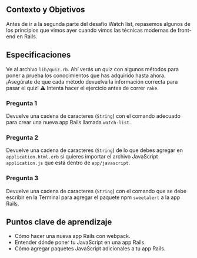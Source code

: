 ## Contexto y Objetivos

Antes de ir a la segunda parte del desafío Watch list, repasemos algunos de los principios que vimos ayer cuando vimos las técnicas modernas de front-end en Rails.

## Especificaciones

Ve al archivo `lib/quiz.rb`. Ahí verás un quiz con algunos métodos para poner a prueba los conocimientos que has adquirido hasta ahora.¡Asegúrate de que cada método devuelva la información correcta para pasar el quiz!
⚠️ Intenta hacer el ejercicio antes de correr `rake`.

### Pregunta 1

Devuelve una cadena de caracteres (`String`) con el comando adecuado para crear una nueva app Rails llamada `watch-list`.

### Pregunta 2

Devuelve una cadena de caracteres (`String`) de lo que debes agregar en `application.html.erb` si quieres importar el archivo JavaScript `application.js` que está dentro de `app/javascript`.

### Pregunta 3

Devuelve una cadena de caracteres (`String`) con el comando que se debe escribir en la Terminal para agregar el paquete npm `sweetalert` a la app Rails.

## Puntos clave de aprendizaje

- Cómo hacer una nueva app Rails con webpack.
- Entender dónde poner tu JavaScript en una app Rails.
- Cómo agregar paquetes JavaScript adicionales a tu app Rails.

